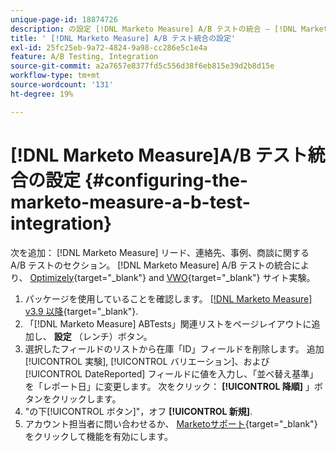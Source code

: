 ```yaml
---
unique-page-id: 18874726
description: の設定 [!DNL Marketo Measure] A/B テストの統合 — [!DNL Marketo Measure]  — 製品ドキュメント
title: ' [!DNL Marketo Measure] A/B テスト統合の設定'
exl-id: 25fc25eb-9a72-4824-9a98-cc286e5c1e4a
feature: A/B Testing, Integration
source-git-commit: a2a7657e8377fd5c556d38f6eb815e39d2b8d15e
workflow-type: tm+mt
source-wordcount: '131'
ht-degree: 19%

---
```


# [!DNL Marketo Measure]A/B テスト統合の設定 {#configuring-the-marketo-measure-a-b-test-integration}

次を追加： [!DNL Marketo Measure] リード、連絡先、事例、商談に関する A/B テストのセクション。 [!DNL Marketo Measure] A/B テストの統合により、 [Optimizely](https://optimizely.com/){target="_blank"} and [VWO](https://vwo.com/){target="_blank"} サイト実験。

1. パッケージを使用していることを確認します。 [[!DNL Marketo Measure] v3.9 以降](https://appexchange.salesforce.com/appxListingDetail?listingId=a0N3000000B3KLuEAN){target="_blank"}.
1. 「[!DNL Marketo Measure] ABTests」関連リストをページレイアウトに追加し、 **設定** （レンチ）ボタン。
1. 選択したフィールドのリストから在庫「ID」フィールドを削除します。 追加 [!UICONTROL 実験], [!UICONTROL バリエーション]、および [!UICONTROL DateReported] フィールドに値を入力し、「並べ替え基準」を「レポート日」に変更します。 次をクリック： **[!UICONTROL 降順]** 」ボタンをクリックします。
1. &quot;の下[!UICONTROL ボタン]&quot;，オフ **[!UICONTROL 新規]**.
1. アカウント担当者に問い合わせるか、 [Marketoサポート](https://nation.marketo.com/t5/support/ct-p/Support){target="_blank"} をクリックして機能を有効にします。
